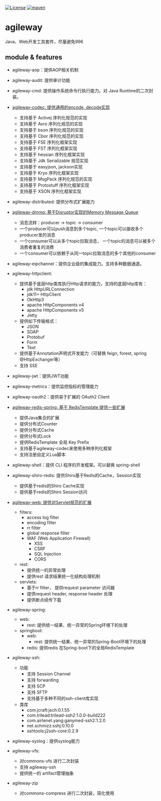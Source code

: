 [![License](https://img.shields.io/badge/license-Apach2.0-green.svg)](https://github.com/fangjinuo/agileway/blob/master/LICENSE)
[![maven](https://img.shields.io/badge/maven-v5.3.0-green.svg)](https://search.maven.org/search?q=g:io.github.bes2008.solution.agileway%20AND%20v:5.3.0)



# agileway
Java、Web开发工具套件，尽量避免996

## module & features
+ agileway-aop：提供AOP相关机制
+ agileway-audit: 提供审计功能
+ agileway-cmd: 提供操作系统命令行执行能力。对 Java Runtime的二次封装。
+ [agileway-codec: 提供通用的encode, decode实现](./.wiki/agileway-codec.MD)
    + 支持基于 Activej 序列化规范的实现
    + 支持基于 Avro 序列化规范的实现
    + 支持基于 bson 序列化规范的实现
    + 支持基于 Cbor 序列化规范的实现
    + 支持基于 FSE 序列化框架实现
    + 支持基于 FST 序列化框架实现
    + 支持基于 hessian 序列化框架实现
    + 支持基于 Jdk Serializable 规范实现
    + 支持基于 easyjson, jackson实现
    + 支持基于 Kryo 序列化框架实现
    + 支持基于 MsgPack 序列化规范的实现
    + 支持基于 Protostuff 序列化框架实现
    + 支持基于 XSON 序列化框架实现
+ agileway-distributed: 提供分布式扩展能力
+ [agileway-dmmq: 基于Disruptor实现的Memory Message Queue](./agileway-dmmq/README.MD)
    + 消息流转：producer -> topic -> consumer
    + 一个producer可以push消息到多个topic, 一个topic可以接收多个producer发的消息
    + 一个consumer可以从多个topic拉取消息， 一个topic的消息可以被多个消费者重复的消费
    + 一个consumer可以依赖于从同一topic拉取消息的多个其他的consumer
+ agileway-eipchannel：提供企业级的集成能力。支持多种数据通道。
+ agileway-httpclient: 
    + 提供基于底层http类库执行Http请求的能力，支持的底层http库有：
        + jdk HttpURLConnection
        + jdk11+ HttpClient
        + OkHttp3
        + apache HttpComponents v4
        + apache HttpComponents v5
        + Jetty
    + 提供如下传输格式：
        + JSON
        + SOAP
        + Protobuf
        + Form
        + Text
    + 提供基于Annotation声明式开发能力（可替换 feign, forest, spring @HttpExchanger等）
    + 支持 SSE
+ agileway-jwt：提供JWT功能
+ agileway-metrics：提供监控指标的管理能力
+ agileway-oauth2：提供易于扩展的 OAuth2 Client
+ [agileway-redis-spring: 基于 RedisTemplate 提供一些扩展](./.wiki/agileway-redis.MD)
    + 提供Java集合的扩展
    + 提供分布式Counter
    + 提供分布式Cache
    + 提供分布式Lock
    + 提供RedisTemplate 全局 Key Prefix
    + 支持基于agileway-codec来使用多种序列化框架        
    + 支持注册自定义Lua脚本
+ agileway-shell：提供 CLI 程序的开发框架。可以替换 spring-shell
+ agileway-shiro-redis: 提供Shiro基于Redis的Cache，Session实现
    + 提供基于redis的Shiro Cache实现
    + 提供基于redis的Shiro Session访问   

+ [agileway-web: 提供对Servlet规范的扩展](./.wiki/agileway-web.MD)
    + filters: 
        + access log filter
        + encoding filter
        + rr filter
        + global response filter
        + WAF (Web Application Firewall)
           + XSS
           + CSRF
           + SQL Injection
           + CORS
    + rest: 
        + 提供统一的异常处理
        + 提供rest 请求结果统一化结构处理机制
    + servlets:
        + 基于rr filter， 提供request parameter 访问器
        + 提供request header, response header 处理
        + 提供断点续传下载    
+ agileway-spring: 
    + web:
        + rest: 提供统一结果、统一异常的Spring环境下的处理
    + springboot:
        + web:
            + rest: 提供统一结果、统一异常的Spring-Boot环境下的处理
        + redis: 提供redis 在Spring-boot下的全局RedisTemplate   
+ agileway-ssh:
    + 功能
      + 支持 Session Channel
      + 支持 forwarding
      + 支持 SCP
      + 支持 SFTP
      + 支持基于多种不同的ssh-client库实现
    + 类库
      + com.jcraft:jsch:0.1.55
      + com.trilead:trilead-ssh2:1.0.0-build222
      + com.airlenet.yang:ganymed-ssh2:1.2.0
      + net.schmizz:sshj:0.10.0
      + sshtools:j2ssh-core:0.2.9
+ agileway-syslog：提供syslog能力
+ agileway-vfs: 
    + 对commons-vfs 进行二次封装
    + 支持 agileway-ssh
    + 提供统一的 artifact管理抽象
+ agileway-zip
    + 对commons-compress 进行二次封装，简化使用      




​             